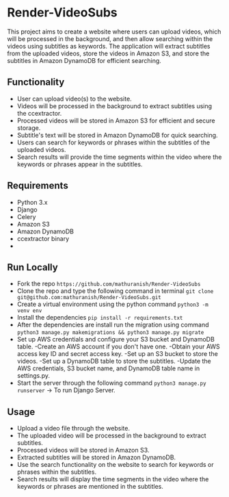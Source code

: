 # Render-VideoSubs

This project aims to create a website where users can upload videos, which will be processed in the background, and then allow searching within the videos using subtitles as keywords. The application will extract subtitles from the uploaded videos, store the videos in Amazon S3, and store the subtitles in Amazon DynamoDB for efficient searching.


## Functionality
- User can upload video(s) to the website.
- Videos will be processed in the background to extract subtitles using the ccextractor.
- Processed videos will be stored in Amazon S3 for efficient and secure storage.
- Subtitle's text will be stored in Amazon DynamoDB for quick searching.
- Users can search for keywords or phrases within the subtitles of the uploaded videos.
- Search results will provide the time segments within the video where the keywords or phrases appear in the subtitles.

## Requirements
- Python 3.x
- Django
- Celery
- Amazon S3
- Amazon DynamoDB
- ccextractor binary
- 
## Run Locally

- Fork the repo `https://github.com/mathuranish/Render-VideoSubs` 
- Clone the repo and type the following command in terminal
    `git clone git@github.com:mathuranish/Render-VideoSubs.git`
- Create a virtual environment using the python command
    `python3 -m venv env`
- Install the dependencies
    `pip install -r requirements.txt`
- After the dependencies are install run the migration using command
    `python3 manage.py makemigrations && python3 manage.py migrate`
- Set up AWS credentials and configure your S3 bucket and DynamoDB table.
  -Create an AWS account if you don't have one.
  -Obtain your AWS access key ID and secret access key.
  -Set up an S3 bucket to store the videos.
  -Set up a DynamoDB table to store the subtitles.
  -Update the AWS credentials, S3 bucket name, and DynamoDB table name in settings.py.
- Start the server through the following command
    `python3 manage.py runserver` -> To run Django Server.

## Usage
- Upload a video file through the website.
- The uploaded video will be processed in the background to extract subtitles.
- Processed videos will be stored in Amazon S3.
- Extracted subtitles will be stored in Amazon DynamoDB.
- Use the search functionality on the website to search for keywords or phrases within the subtitles.
- Search results will display the time segments in the video where the keywords or phrases are mentioned in the subtitles.
